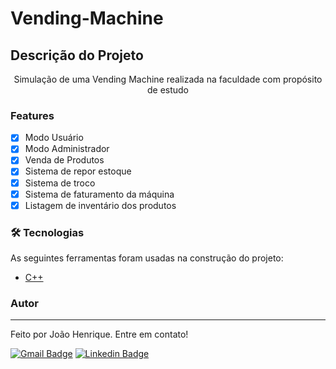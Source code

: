 # Vending-Machine

## Descrição do Projeto
<p align="center">Simulação de uma Vending Machine realizada na faculdade com propósito de estudo</p>

### Features

- [x] Modo Usuário
- [x] Modo Administrador
- [x] Venda de Produtos
- [x] Sistema de repor estoque
- [x] Sistema de troco
- [x] Sistema de faturamento da máquina
- [x] Listagem de inventário dos produtos

### 🛠 Tecnologias

As seguintes ferramentas foram usadas na construção do projeto:

- [C++](https://docs.microsoft.com/pt-br/cpp/cpp/?view=msvc-170)

### Autor
---

Feito por João Henrique. Entre em contato!

[![Gmail Badge](https://img.shields.io/badge/-joaohenriquejc@hotmail.com-c14438?style=flat-square&logo=Gmail&logoColor=white&link=mailto:joaohenriquejc@hotmail.com)](joaohenriquejc@hotmail.com)
[![Linkedin Badge](https://img.shields.io/badge/-Joao-blue?style=flat-square&logo=Linkedin&logoColor=white&link=https://www.linkedin.com/in/joão-henrique-jorge-carlos-6662151aa/)](https://www.linkedin.com/in/joão-henrique-jorge-carlos-6662151aa/) 
